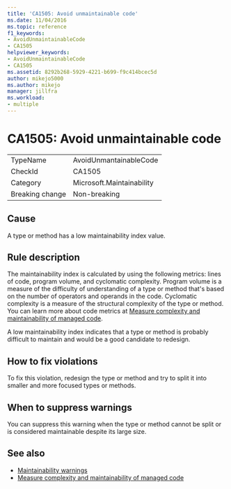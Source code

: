 ```yaml
---
title: 'CA1505: Avoid unmaintainable code'
ms.date: 11/04/2016
ms.topic: reference
f1_keywords:
- AvoidUnmaintainableCode
- CA1505
helpviewer_keywords:
- AvoidUnmaintainableCode
- CA1505
ms.assetid: 8292b268-5929-4221-b699-f9c414bcec5d
author: mikejo5000
ms.author: mikejo
manager: jillfra
ms.workload:
- multiple
---
```

# CA1505: Avoid unmaintainable code

|||
|-|-|
|TypeName|AvoidUnmantainableCode|
|CheckId|CA1505|
|Category|Microsoft.Maintainability|
|Breaking change|Non-breaking|

## Cause

A type or method has a low maintainability index value.

## Rule description

The maintainability index is calculated by using the following metrics: lines of code, program volume, and cyclomatic complexity. Program volume is a measure of the difficulty of understanding of a type or method that's based on the number of operators and operands in the code. Cyclomatic complexity is a measure of the structural complexity of the type or method. You can learn more about code metrics at [Measure complexity and maintainability of managed code](../code-quality/code-metrics-values.md).

A low maintainability index indicates that a type or method is probably difficult to maintain and would be a good candidate to redesign.

## How to fix violations

To fix this violation, redesign the type or method and try to split it into smaller and more focused types or methods.

## When to suppress warnings

You can suppress this warning when the type or method cannot be split or is considered maintainable despite its large size.

## See also

- [Maintainability warnings](../code-quality/maintainability-warnings.md)
- [Measure complexity and maintainability of managed code](../code-quality/code-metrics-values.md)
